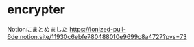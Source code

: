 # encrypter

Notionにまとめました
https://ionized-pull-6de.notion.site/11930c6ebfe780488010e9699c8a4727?pvs=73
